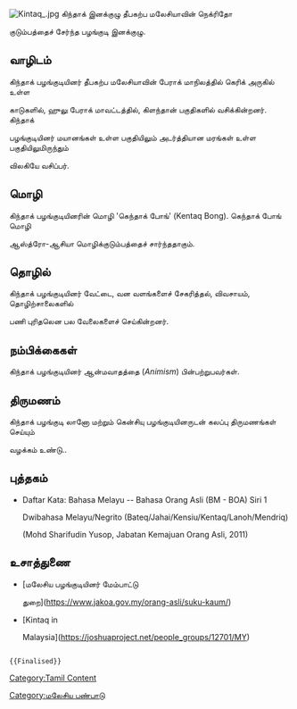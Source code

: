 ![](Kintaq_.jpg "Kintaq_.jpg") கிந்தாக் இனக்குழு தீபகற்ப மலேசியாவின் நெக்ரிதோ
குடும்பத்தைச் சேர்ந்த பழங்குடி இனக்குழு.

## வாழிடம்

கிந்தாக் பழங்குடியினர் தீபகற்ப மலேசியாவின் பேராக் மாநிலத்தில் கெரிக் அருகில் உள்ள
காடுகளில், ஹுலு பேராக் மாவட்டத்தில், கிளந்தான் பகுதிகளில் வசிக்கின்றனர். கிந்தாக்
பழங்குடியினர் மயானங்கள் உள்ள பகுதியிலும் அடர்த்தியான மரங்கள் உள்ள பகுதியிலுமிருந்தும்
விலகியே வசிப்பர்.

## மொழி

கிந்தாக் பழங்குடியினரின் மொழி 'கெந்தாக் போங்' (Kentaq Bong). கெந்தாக் போங் மொழி
ஆஸ்த்ரோ-ஆசியா மொழிக்குடும்பத்தைச் சார்ந்ததாகும்.

## தொழில்

கிந்தாக் பழங்குடியினர் வேட்டை, வன வளங்களைச் சேகரித்தல், விவசாயம், தொழிற்சாலைகளில்
பணி புரிதலென பல வேலைகளைச் செய்கின்றனர்.

## நம்பிக்கைகள்

கிந்தாக் பழங்குடியினர் ஆன்மவாதத்தை (*Animism*) பின்பற்றுபவர்கள்.

## திருமணம்

கிந்தாக் பழங்குடி லானோ மற்றும் கென்சியு பழங்குடியினருடன் கலப்பு திருமணங்கள் செய்யும்
வழக்கம் உண்டு..

## புத்தகம்

-   Daftar Kata: Bahasa Melayu -- Bahasa Orang Asli (BM - BOA) Siri 1
    Dwibahasa Melayu/Negrito (Bateq/Jahai/Kensiu/Kentaq/Lanoh/Mendriq)
    (Mohd Sharifudin Yusop, Jabatan Kemajuan Orang Asli, 2011)

## உசாத்துணை

-   [மலேசிய பழங்குடியினர் மேம்பாட்டு
    துறை](https://www.jakoa.gov.my/orang-asli/suku-kaum/)
-   [Kintaq in
    Malaysia](https://joshuaproject.net/people_groups/12701/MY)

```{=mediawiki}
{{Finalised}}
```
[Category:Tamil Content](Category:Tamil_Content "wikilink")
[Category:மலேசிய பண்பாடு](Category:மலேசிய_பண்பாடு "wikilink")
